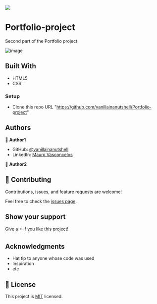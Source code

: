 

![](https://img.shields.io/badge/Microverse-blueviolet)

# Portfolio-project
Second part of the Portfolio project


![image](https://user-images.githubusercontent.com/88060989/143655339-442e20f6-6c21-4464-98a3-5817ffefa81e.png)



## Built With

- HTML5
- CSS



### Setup

- Clone this repo URL "https://github.com/vanillainanutshell/Portfolio-project"

## Authors

👤 **Author1**

- GitHub: [@vanillainanutshell](https://github.com/vanillainanutshell)
- LinkedIn: [Mauro Vasconcelos](https://www.linkedin.com/in/mauro-vasconcelos-a3671a223/)

👤 **Author2**


## 🤝 Contributing

Contributions, issues, and feature requests are welcome!

Feel free to check the [issues page](../../issues/).

## Show your support

Give a ⭐️ if you like this project!

## Acknowledgments

- Hat tip to anyone whose code was used
- Inspiration
- etc

## 📝 License

This project is [MIT](./MIT.md) licensed.
